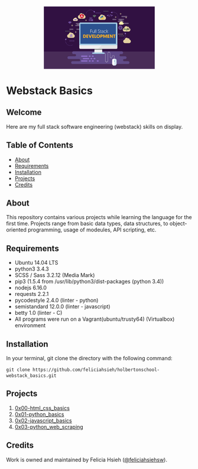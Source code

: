 <p align="center"><img src="FullStackDeveloper.jpg" width="300"></p>

# Webstack Basics

## Welcome
Here are my full stack software engineering (webstack) skills on display.

## Table of Contents
* [About](#about)
* [Requirements](#requirements)
* [Installation](#installation)
* [Projects](#projects)
* [Credits](#credits)

## About
This repository contains various projects while learning the language for the first time. Projects range from basic data types, data structures, to object-oriented programming, usage of modeules, API scripting, etc. 

## Requirements
* Ubuntu 14.04 LTS
* python3 3.4.3
* SCSS / Sass 3.2.12 (Media Mark)
* pip3 (1.5.4 from /usr/lib/python3/dist-packages (python 3.4))
* nodejs 6.16.0
* requests 2.2.1
* pycodestyle 2.4.0 (linter - python)
* semistandard 12.0.0 (linter - javascript)
* betty 1.0 (linter - C)
* All programs were run on a Vagrant(ubuntu/trusty64) (Virtualbox) environment

## Installation
In your terminal, git clone the directory with the following command:
```
git clone https://github.com/feliciahsieh/holbertonschool-webstack_basics.git
```

## Projects
1. [0x00-html_css_basics](./0x00-html_css_basics)
2. [0x01-python_basics](./0x01-python_basics)
3. [0x02-javascript_basics](./0x02-javascript_basics)
4. [0x03-python_web_scraping](./0x03-python_web_scraping)

## Credits
Work is owned and maintained by Felicia Hsieh ([@feliciahsiehsw](https://twitter.com/feliciahsiehsw)).
